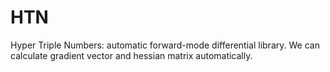 # HTN
 Hyper Triple Numbers: automatic forward-mode differential library. We can calculate gradient vector and hessian matrix automatically.
